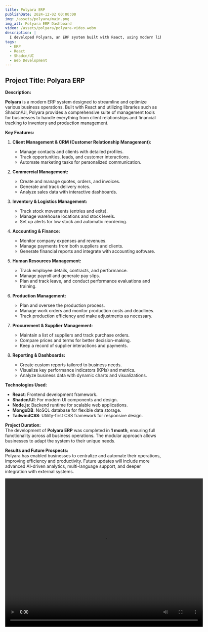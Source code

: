```yaml
---
title: Polyara ERP
publishDate: 2024-12-02 00:00:00
img: /assets/polyara/main.png
img_alt: Polyara ERP Dashboard
video: /assets/polyara/polyara-video.webm
description: |
  I developed Polyara, an ERP system built with React, using modern libraries like Shadcn/UI. It incorporates multiple business modules such as CRM, inventory management, accounting, HR, and production management, providing businesses with a comprehensive and efficient solution.
tags:
  - ERP
  - React
  - Shadcn/UI
  - Web Development
---
```


## Project Title: Polyara ERP

**Description:**

**Polyara** is a modern ERP system designed to streamline and optimize various business operations. Built with React and utilizing libraries such as Shadcn/UI, Polyara provides a comprehensive suite of management tools for businesses to handle everything from client relationships and financial tracking to inventory and production management.

**Key Features:**

1. **Client Management & CRM (Customer Relationship Management):**

   - Manage contacts and clients with detailed profiles.
   - Track opportunities, leads, and customer interactions.
   - Automate marketing tasks for personalized communication.

2. **Commercial Management:**

   - Create and manage quotes, orders, and invoices.
   - Generate and track delivery notes.
   - Analyze sales data with interactive dashboards.

3. **Inventory & Logistics Management:**

   - Track stock movements (entries and exits).
   - Manage warehouse locations and stock levels.
   - Set up alerts for low stock and automatic reordering.

4. **Accounting & Finance:**

   - Monitor company expenses and revenues.
   - Manage payments from both suppliers and clients.
   - Generate financial reports and integrate with accounting software.

5. **Human Resources Management:**

   - Track employee details, contracts, and performance.
   - Manage payroll and generate pay slips.
   - Plan and track leave, and conduct performance evaluations and training.

6. **Production Management:**

   - Plan and oversee the production process.
   - Manage work orders and monitor production costs and deadlines.
   - Track production efficiency and make adjustments as necessary.

7. **Procurement & Supplier Management:**

   - Maintain a list of suppliers and track purchase orders.
   - Compare prices and terms for better decision-making.
   - Keep a record of supplier interactions and payments.

8. **Reporting & Dashboards:**
   - Create custom reports tailored to business needs.
   - Visualize key performance indicators (KPIs) and metrics.
   - Analyze business data with dynamic charts and visualizations.

**Technologies Used:**

- **React**: Frontend development framework.
- **Shadcn/UI**: For modern UI components and design.
- **Node.js**: Backend runtime for scalable web applications.
- **MongoDB**: NoSQL database for flexible data storage.
- **TailwindCSS**: Utility-first CSS framework for responsive design.

**Project Duration:**  
The development of **Polyara ERP** was completed in **1 month**, ensuring full functionality across all business operations. The modular approach allows businesses to adapt the system to their unique needs.

**Results and Future Prospects:**  
Polyara has enabled businesses to centralize and automate their operations, improving efficiency and productivity. Future updates will include more advanced AI-driven analytics, multi-language support, and deeper integration with external systems.

<video width="640" height="480" controls>  
  <source src="/assets/polyara/polyara-video.webm" type="video/webm">  
  Your browser does not support the video tag.  
</video>
